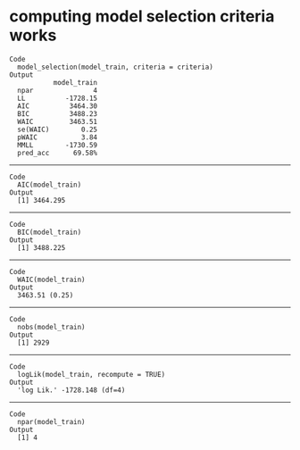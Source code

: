 # computing model selection criteria works

    Code
      model_selection(model_train, criteria = criteria)
    Output
               model_train
      npar               4
      LL          -1728.15
      AIC          3464.30
      BIC          3488.23
      WAIC         3463.51
      se(WAIC)        0.25
      pWAIC           3.84
      MMLL        -1730.59
      pred_acc      69.58%

---

    Code
      AIC(model_train)
    Output
      [1] 3464.295

---

    Code
      BIC(model_train)
    Output
      [1] 3488.225

---

    Code
      WAIC(model_train)
    Output
      3463.51 (0.25)

---

    Code
      nobs(model_train)
    Output
      [1] 2929

---

    Code
      logLik(model_train, recompute = TRUE)
    Output
      'log Lik.' -1728.148 (df=4)

---

    Code
      npar(model_train)
    Output
      [1] 4

